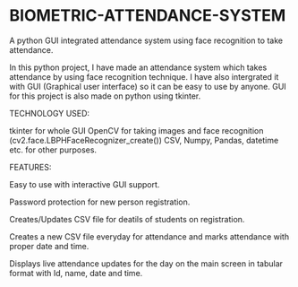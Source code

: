 # BIOMETRIC-ATTENDANCE-SYSTEM

A python GUI integrated attendance system using face recognition to take attendance.

In this python project, I have made an attendance system which takes attendance by using face recognition technique. I have also intergrated it with GUI (Graphical user interface) so it can be easy to use by anyone. GUI for this project is also made on python using tkinter.

TECHNOLOGY USED:

tkinter for whole GUI
OpenCV for taking images and face recognition (cv2.face.LBPHFaceRecognizer_create())
CSV, Numpy, Pandas, datetime etc. for other purposes.

FEATURES:

Easy to use with interactive GUI support.

Password protection for new person registration.

Creates/Updates CSV file for deatils of students on registration.

Creates a new CSV file everyday for attendance and marks attendance with proper date and time.

Displays live attendance updates for the day on the main screen in tabular format with Id, name, date and time.
